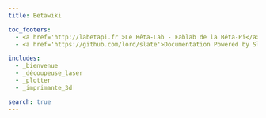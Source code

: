 ```yaml
---
title: Betawiki

toc_footers:
  - <a href='http://labetapi.fr'>Le Bêta-Lab - Fablab de la Bêta-Pi</a>
  - <a href='https://github.com/lord/slate'>Documentation Powered by Slate <3</a>

includes:
  - _bienvenue
  - _découpeuse_laser
  - _plotter
  - _imprimante_3d

search: true
---
```

